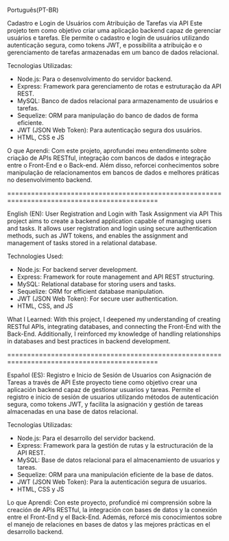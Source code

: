 Português(PT-BR)

Cadastro e Login de Usuários com Atribuição de Tarefas via API
Este projeto tem como objetivo criar uma aplicação backend capaz de gerenciar usuários e tarefas.
Ele permite o cadastro e login de usuários utilizando autenticação segura, como tokens JWT, e possibilita a atribuição e o gerenciamento de tarefas armazenadas em um banco de dados relacional.

Tecnologias Utilizadas:

- Node.js: Para o desenvolvimento do servidor backend.
- Express: Framework para gerenciamento de rotas e estruturação da API REST.
- MySQL: Banco de dados relacional para armazenamento de usuários e tarefas.
- Sequelize: ORM para manipulação do banco de dados de forma eficiente.
- JWT (JSON Web Token): Para autenticação segura dos usuários.
- HTML, CSS e JS
    
O que Aprendi:
Com este projeto, aprofundei meu entendimento sobre criação de APIs RESTful, integração com bancos de dados e integração entre o Front-End e o Back-end.
Além disso, reforcei conhecimentos sobre manipulação de relacionamentos em bancos de dados e melhores práticas no desenvolvimento backend.

============================================================================================

English (EN):
User Registration and Login with Task Assignment via API
This project aims to create a backend application capable of managing users and tasks.
It allows user registration and login using secure authentication methods, such as JWT tokens, and enables the assignment and management of tasks stored in a relational database.

Technologies Used:

- Node.js: For backend server development.
- Express: Framework for route management and API REST structuring.
- MySQL: Relational database for storing users and tasks.
- Sequelize: ORM for efficient database manipulation.
- JWT (JSON Web Token): For secure user authentication.
- HTML, CSS, and JS

What I Learned:
With this project, I deepened my understanding of creating RESTful APIs, integrating databases, and connecting the Front-End with the Back-End.
Additionally, I reinforced my knowledge of handling relationships in databases and best practices in backend development.

============================================================================================

Español (ES):
Registro e Inicio de Sesión de Usuarios con Asignación de Tareas a través de API
Este proyecto tiene como objetivo crear una aplicación backend capaz de gestionar usuarios y tareas.
Permite el registro e inicio de sesión de usuarios utilizando métodos de autenticación segura, como tokens JWT, y facilita la asignación y gestión de tareas almacenadas en una base de datos relacional.

Tecnologías Utilizadas:

- Node.js: Para el desarrollo del servidor backend.
- Express: Framework para la gestión de rutas y la estructuración de la API REST.
- MySQL: Base de datos relacional para el almacenamiento de usuarios y tareas.
- Sequelize: ORM para una manipulación eficiente de la base de datos.
- JWT (JSON Web Token): Para la autenticación segura de usuarios.
- HTML, CSS y JS


Lo que Aprendí:
Con este proyecto, profundicé mi comprensión sobre la creación de APIs RESTful, la integración con bases de datos y la conexión entre el Front-End y el Back-End.
Además, reforcé mis conocimientos sobre el manejo de relaciones en bases de datos y las mejores prácticas en el desarrollo backend.
